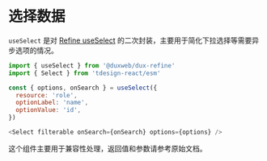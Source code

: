 # 选择数据

`useSelect` 是对 [Refine useSelect](https://refine.dev/docs/api-reference/core/hooks/useSelect/) 的二次封装，主要用于简化下拉选择等需要异步选项的情况。

```js
import { useSelect } from '@duxweb/dux-refine'
import { Select } from 'tdesign-react/esm'

const { options, onSearch } = useSelect({
  resource: 'role',
  optionLabel: 'name',
  optionValue: 'id',
})

<Select filterable onSearch={onSearch} options={options} />
```

这个组件主要用于兼容性处理，返回值和参数请参考原始文档。